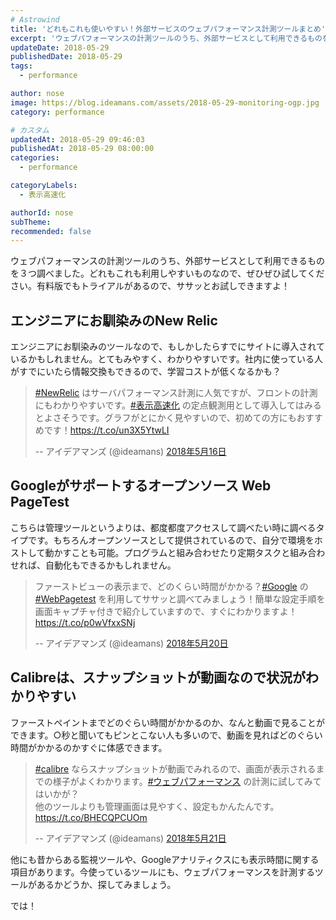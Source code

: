 ```yaml
---
# Astrowind
title: 'どれもこれも使いやすい！外部サービスのウェブパフォーマンス計測ツールまとめ'
excerpt: 'ウェブパフォーマンスの計測ツールのうち、外部サービスとして利用できるものを３つ調...'
updateDate: 2018-05-29
publishedDate: 2018-05-29
tags: 
  - performance

author: nose
image: https://blog.ideamans.com/assets/2018-05-29-monitoring-ogp.jpg
category: performance

# カスタム
updatedAt: 2018-05-29 09:46:03
publishedAt: 2018-05-29 08:00:00
categories: 
  - performance

categoryLabels: 
  - 表示高速化

authorId: nose
subTheme: 
recommended: false
---
```


<p>ウェブパフォーマンスの計測ツールのうち、外部サービスとして利用できるものを３つ調べました。どれもこれも利用しやすいものなので、ぜひぜひ試してください。有料版でもトライアルがあるので、ササッとお試しできますよ！</p>
<h2>エンジニアにお馴染みのNew Relic</h2>
<p>エンジニアにお馴染みのツールなので、もしかしたらすでにサイトに導入されているかもしれません。とてもみやすく、わかりやすいです。社内に使っている人がすでにいたら情報交換もできるので、学習コストが低くなるかも？</p>
<blockquote class="twitter-tweet" data-lang="ja">
<p lang="ja" dir="ltr"><a href="https://twitter.com/hashtag/NewRelic?src=hash&amp;ref_src=twsrc%5Etfw">#NewRelic</a> はサーバパフォーマンス計測に人気ですが、フロントの計測にもわかりやすいです。<a href="https://twitter.com/hashtag/%E8%A1%A8%E7%A4%BA%E9%AB%98%E9%80%9F%E5%8C%96?src=hash&amp;ref_src=twsrc%5Etfw">#表示高速化</a> の定点観測用として導入してはみるとよさそうです。グラフがとにかく見やすいので、初めての方にもおすすめです！<a href="https://t.co/un3X5YtwLI">https://t.co/un3X5YtwLI</a></p>
-- アイデアマンズ (@ideamans) <a href="https://twitter.com/ideamans/status/996888046170619905?ref_src=twsrc%5Etfw">2018年5月16日</a></blockquote>
<script async="" src="https://platform.twitter.com/widgets.js" charset="utf-8" type="text/javascript"></script>
<p> </p>
<h2>Googleがサポートするオープンソース Web PageTest</h2>
<p>こちらは管理ツールというよりは、都度都度アクセスして調べたい時に調べるタイプです。もちろんオープンソースとして提供されているので、自分で環境をホストして動かすことも可能。プログラムと組み合わせたり定期タスクと組み合わせれば、自動化もできるかもしれません。</p>
<blockquote class="twitter-tweet" data-lang="ja">
<p lang="ja" dir="ltr">ファーストビューの表示まで、どのくらい時間がかかる？<a href="https://twitter.com/hashtag/Google?src=hash&amp;ref_src=twsrc%5Etfw">#Google</a> の <a href="https://twitter.com/hashtag/WebPagetest?src=hash&amp;ref_src=twsrc%5Etfw">#WebPagetest</a> を利用してササッと調べてみましょう！簡単な設定手順を画面キャプチャ付きで紹介していますので、すぐにわかりますよ！<a href="https://t.co/p0wVfxxSNj">https://t.co/p0wVfxxSNj</a></p>
-- アイデアマンズ (@ideamans) <a href="https://twitter.com/ideamans/status/998344898272157697?ref_src=twsrc%5Etfw">2018年5月20日</a></blockquote>
<script async="" src="https://platform.twitter.com/widgets.js" charset="utf-8" type="text/javascript"></script>
<p> </p>
<h2>Calibreは、スナップショットが動画なので状況がわかりやすい</h2>
<p>ファーストペイントまでどのぐらい時間がかかるのか、なんと動画で見ることができます。○秒と聞いてもピンとこない人も多いので、動画を見ればどのぐらい時間がかかるのかすぐに体感できます。</p>
<blockquote class="twitter-tweet" data-lang="ja">
<p lang="ja" dir="ltr"><a href="https://twitter.com/hashtag/calibre?src=hash&amp;ref_src=twsrc%5Etfw">#calibre</a> ならスナップショットが動画でみれるので、画面が表示されるまでの様子がよくわかります。<a href="https://twitter.com/hashtag/%E3%82%A6%E3%82%A7%E3%83%96%E3%83%91%E3%83%95%E3%82%A9%E3%83%BC%E3%83%9E%E3%83%B3%E3%82%B9?src=hash&amp;ref_src=twsrc%5Etfw">#ウェブパフォーマンス</a> の計測に試してみてはいかが？<br>他のツールよりも管理画面は見やすく、設定もかんたんです。<a href="https://t.co/BHECQPCUOm">https://t.co/BHECQPCUOm</a></p>
-- アイデアマンズ (@ideamans) <a href="https://twitter.com/ideamans/status/998686532029464576?ref_src=twsrc%5Etfw">2018年5月21日</a></blockquote>
<script async="" src="https://platform.twitter.com/widgets.js" charset="utf-8" type="text/javascript"></script>
<p> </p>
<p>他にも昔からある監視ツールや、Googleアナリティクスにも表示時間に関する項目があります。今使っているツールにも、ウェブパフォーマンスを計測するツールがあるかどうか、探してみましょう。</p>
<p>では！</p>
<p> </p>

